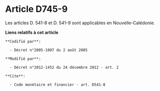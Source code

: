 # Article D745-9

Les articles D. 541-8 et D. 541-9 sont applicables en Nouvelle-Calédonie.

**Liens relatifs à cet article**

	**Codifié par**:

	  - Décret n°2005-1007 du 2 août 2005

	**Modifié par**:

	  - Décret n°2012-1452 du 24 décembre 2012 - art. 2

	**Cite**:

	  - Code monétaire et financier - art. D541-8
